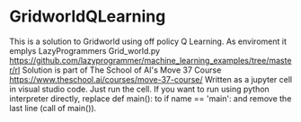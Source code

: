 # GridworldQLearning
This is a solution to Gridworld using off policy Q Learning. 
As enviroment it emplys LazyProgrammers Grid_world.py https://github.com/lazyprogrammer/machine_learning_examples/tree/master/rl 
Solution is part of The School of AI's Move 37 Course https://www.theschool.ai/courses/move-37-course/ Written as a jupyter cell in visual studio code. 
Just run the cell. If you want to run using python interpreter directly, replace def main(): to if name == 'main': and remove the last line (call of main()).

